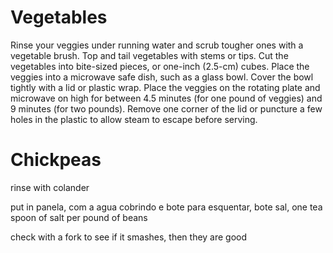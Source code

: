 # Vegetables

Rinse your veggies under running water and scrub tougher ones with a vegetable brush. Top and tail vegetables with stems or tips.
Cut the vegetables into bite-sized pieces, or one-inch (2.5-cm) cubes. Place the veggies into a microwave safe dish, such as a glass bowl.
Cover the bowl tightly with a lid or plastic wrap. Place the veggies on the rotating plate and microwave on high for between 4.5 minutes (for one pound of veggies) and 9 minutes (for two pounds).
Remove one corner of the lid or puncture a few holes in the plastic to allow steam to escape before serving.

# Chickpeas

rinse with colander

put in panela, com a agua cobrindo e bote para esquentar, bote sal, one tea spoon of salt per pound of beans

check with a fork to see if it smashes, then they are good